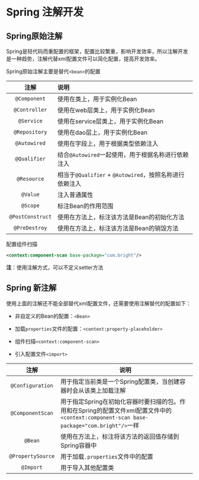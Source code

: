 # Spring 注解开发

## Spring原始注解

Spring是轻代码而重配置的框架，配置比较繁重，影响开发效率，所以注解开发是一种趋势，注解代替xml配置文件可以简化配置，提高开发效率。

Spring原始注解主要是替代`<bean>`的配置

|       注解       | 说明                                                    |
| :--------------: | :------------------------------------------------------ |
|   `@Component`   | 使用在类上，用于实例化Bean                              |
|  `@Controller`   | 使用在web层类上，用于实例化Bean                         |
|    `@Service`    | 使用在service层类上，用于实例化Bean                     |
|  `@Repository`   | 使用在dao层上，用于实例化Bean                           |
|   `@Autowired`   | 使用在字段上，用于根据类型依赖注入                      |
|   `@Qualifier`   | 结合`@Autowired`一起使用，用于根据名称进行依赖注入      |
|   `@Resource`    | 相当于`@Qualifier` + `@Autowired`，按照名称进行依赖注入 |
|     `@Value`     | 注入普通属性                                            |
|     `@Scope`     | 标注Bean的作用范围                                      |
| `@PostConstruct` | 使用在方法上，标注该方法是Bean的初始化方法              |
|  `@PreDestroy`   | 使用在方法上，标注该方法是Bean的销毁方法                |

配置组件扫描

```xml
<context:component-scan base-package="com.bright"/>
```

**注**：使用注解方式，可以不定义setter方法

## Spring 新注解

使用上面的注解还不能全部替代xml配置文件，还需要使用注解替代的配置如下：

* 非自定义的Bean的配置：`<Bean>` 
* 加载`properties`文件的配置：`<context:property-placeholder>` 

* 组件扫描`<context:component-scan>` 
* 引入配置文件`<import>` 

|       注解        | 说明                                                         |
| :---------------: | ------------------------------------------------------------ |
| `@Configuration`  | 用于指定当前类是一个Spring配置类，当创建容器时会从该类上加载注解 |
| `@ComponentScan`  | 用于指定Spring在初始化容器时要扫描的包。作用和在Spring的配置文件xml配置文件中的`<context:component-scan base-package="com.bright"/>`一样 |
|      `@Bean`      | 使用在方法上，标注将该方法的返回值存储到Spring容器中         |
| `@PropertySource` | 用于加载`.properties`文件中的配置                            |
|     `@Import`     | 用于导入其他配置类                                           |
